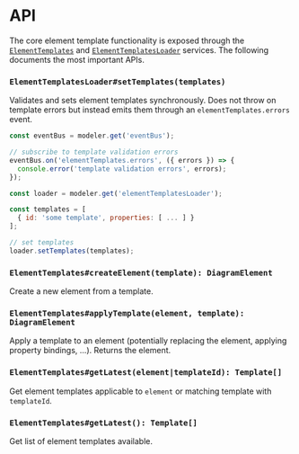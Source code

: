 # API

The core element template functionality is exposed through the [`ElementTemplates`](https://github.com/bpmn-io/bpmn-js-properties-panel/blob/master/src/provider/cloud-element-templates/ElementTemplates.js) and [`ElementTemplatesLoader`](https://github.com/bpmn-io/bpmn-js-properties-panel/blob/master/src/provider/cloud-element-templates/ElementTemplatesLoader.js) services. The following documents the most important APIs.

### `ElementTemplatesLoader#setTemplates(templates)`

Validates and sets element templates synchronously. Does not throw on template errors but instead emits them through an `elementTemplates.errors` event.

```javascript
const eventBus = modeler.get('eventBus');

// subscribe to template validation errors
eventBus.on('elementTemplates.errors', ({ errors }) => {
  console.error('template validation errors', errors);
});

const loader = modeler.get('elementTemplatesLoader');

const templates = [
  { id: 'some template', properties: [ ... ] }
];

// set templates
loader.setTemplates(templates);
```

### `ElementTemplates#createElement(template): DiagramElement`

Create a new element from a template.

### `ElementTemplates#applyTemplate(element, template): DiagramElement`

Apply a template to an element (potentially replacing the element, applying property bindings, ...). Returns the element.

### `ElementTemplates#getLatest(element|templateId): Template[]`

Get element templates applicable to `element` or matching template with `templateId`.

### `ElementTemplates#getLatest(): Template[]`

Get list of element templates available.
